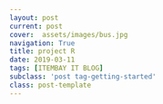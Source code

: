 ```yaml
---
layout: post
current: post
cover:  assets/images/bus.jpg
navigation: True
title: project R
date: 2019-03-11
tags: [ITEMBAY IT BLOG]
subclass: 'post tag-getting-started'
class: post-template
---
```

